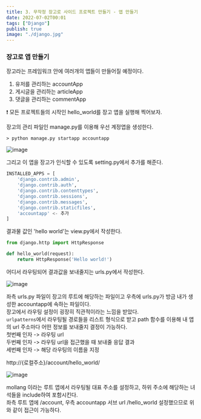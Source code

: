 ```yaml
---
title: 3. 무작정 장고로 사이드 프로젝트 만들기 - 앱 만들기
date: 2022-07-02T00:01
tags: ["Django"]
publish: true
image: "./django.jpg"
---
```


### 장고로 앱 만들기

장고라는 프레임워크 안에 여러개의 앱들이 만들어질 예정이다.

1. 유저를 관리하는 accountApp
2. 게시글을 관리하는 articleApp
3. 댓글을 관리하는 commentApp

❗ 모든 프로젝트들의 시작인 hello_world를 장고 앱을 실행해 찍어보자.

장고의 관리 파일인 manage.py를 이용해 우선 계정앱을 생성한다.

```
> python manage.py startapp accountapp
```

![image](https://user-images.githubusercontent.com/24996316/177019633-82a52059-e7b1-462b-a0c5-9e05c6ac452c.png)

그리고 이 앱을 장고가 인식할 수 있도록 setting.py에서 추가를 해준다.

```python
INSTALLED_APPS = [
    'django.contrib.admin',
    'django.contrib.auth',
    'django.contrib.contenttypes',
    'django.contrib.sessions',
    'django.contrib.messages',
    'django.contrib.staticfiles',
    'accountapp' <- 추가
]
```

결과물 값인 'hello world'는 view.py에서 작성한다.

```python
from django.http import HttpResponse

def hello_world(request):
    return HttpResponse('Hello world!')
```

어디서 라우팅되어 결과값을 보내줄지는 urls.py에서 작성한다.

![image](https://user-images.githubusercontent.com/24996316/177019811-2daf1123-e14f-4fd5-a3e9-a9384b11dbc2.png)

좌측 urls.py 파일이 장고의 루트에 해당하는 파일이고 우측에 urls.py가 방금 내가 생성한 accountapp에 속하는 파일이다.  
장고에서 라우팅 설정이 굉장히 직관적이라는 느낌을 받았다.  
`urlpatterns`에서 라우팅될 경로들을 리스트 형식으로 받고 path 함수를 이용해 내 앱의 url 주소마다 어떤 정보를 보내줄지 결정이 가능하다.  
첫번째 인자 -> 라우팅 url  
두번째 인자 -> 라우팅 url을 접근했을 때 보내줄 응답 결과  
세번째 인자 -> 해당 라우팅의 이름을 지정

http://{로컬주소}/account/hello_world/

![image](https://user-images.githubusercontent.com/24996316/177022921-72f4601e-6919-4a68-a6ae-108f6e5fd2d0.png)

mollang 이라는 루트 앱에서 라우팅될 대표 주소를 설정하고, 하위 주소에 해당하는 녀석들을 include하여 포함시킨다.  
좌측 루트 앱에 /account, 우측 accountapp 서브 url /hello_world 설정했으므로 위와 같이 접근이 가능하다.
